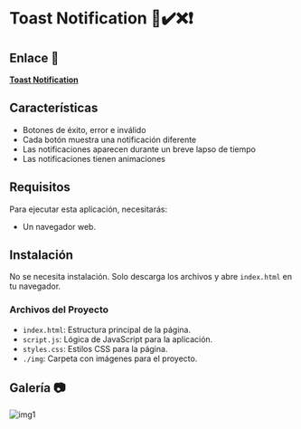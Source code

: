 #  Toast Notification 🔔✔️❌❗
## Enlace 🔗
[**Toast Notification**](https://juanbautistamalina.github.io/toast-notification/)


## Características
- Botones de éxito, error e inválido
- Cada botón muestra una notificación diferente
- Las notificaciones aparecen durante un breve lapso de tiempo
- Las notificaciones tienen animaciones

## Requisitos

Para ejecutar esta aplicación, necesitarás:

- Un navegador web.

## Instalación

No se necesita instalación. Solo descarga los archivos y abre `index.html` en tu navegador.

### Archivos del Proyecto

- `index.html`: Estructura principal de la página.
- `script.js`: Lógica de JavaScript para la aplicación.
- `styles.css`: Estilos CSS para la página.
- `./img`: Carpeta con imágenes para el proyecto.


## Galería 📷
![img1](https://github.com/user-attachments/assets/977a29cd-30c1-4481-b169-35d7e0e8c36a)